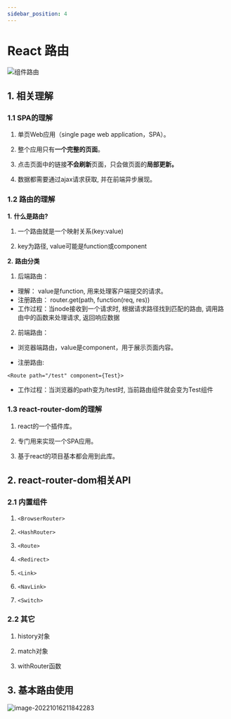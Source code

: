 ```yaml
---
sidebar_position: 4
---
```


# React 路由

![组件路由](https://cdn.jsdelivr.net/gh/levanaya/web-img@main/img/20221016210227.png)

## 1. 相关理解

### 1.1 SPA的理解

1. 单页Web应用（single page web application，SPA）。

2. 整个应用只有**一个完整的页面**。

3. 点击页面中的链接**不会刷新**页面，只会做页面的**局部更新。**

4. 数据都需要通过ajax请求获取, 并在前端异步展现。

### 1.2 路由的理解

**1.**   **什么是路由?**

1. 一个路由就是一个映射关系(key:value)

2. key为路径, value可能是function或component

**2.**   **路由分类**

1. 后端路由：

-   理解： value是function, 用来处理客户端提交的请求。
-   注册路由： router.get(path, function(req, res))
-   工作过程：当node接收到一个请求时, 根据请求路径找到匹配的路由, 调用路由中的函数来处理请求, 返回响应数据

2. 前端路由：

-    浏览器端路由，value是component，用于展示页面内容。

-    注册路由:

  ```
  <Route path="/test" component={Test}>
  ```

-    工作过程：当浏览器的path变为/test时, 当前路由组件就会变为Test组件

### 1.3 react-router-dom的理解

1. react的一个插件库。

2. 专门用来实现一个SPA应用。

3. 基于react的项目基本都会用到此库。

## 2. react-router-dom相关API

### 2.1 内置组件

1. `<BrowserRouter>`

2. `<HashRouter>`

3. `<Route>`

4. `<Redirect>`

5. `<Link>`

6. `<NavLink>`

7. `<Switch>`

### 2.2 其它

1. history对象

2. match对象

3. withRouter函数

## 3. 基本路由使用

![image-20221016211842283](https://cdn.jsdelivr.net/gh/levanaya/web-img@main/img/20221016211842.png)
